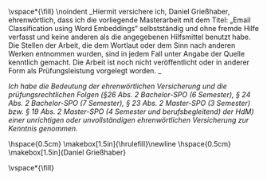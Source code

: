 <!-- This page is for an official declaration. -->


\vspace*{\fill}
\noindent
_Hiermit versichere ich, Daniel Grießhaber, ehrenwörtlich, dass ich die vorliegende Masterarbeit mit dem Titel: „Email Classification using Word Embeddings“ selbstständig und ohne fremde Hilfe verfasst und keine anderen als die angegebenen Hilfsmittel benutzt habe. Die Stellen der Arbeit, die dem Wortlaut oder dem Sinn nach anderen Werken entnommen wurden, sind in jedem Fall unter Angabe der Quelle kenntlich gemacht. Die Arbeit ist noch nicht veröffentlicht oder in anderer Form als Prüfungsleistung vorgelegt worden. _

_Ich habe die Bedeutung der ehrenwörtlichen Versicherung und die prüfungsrechtlichen Folgen (§26 Abs. 2 Bachelor-SPO (6 Semester), § 24 Abs. 2 Bachelor-SPO (7 Semester), § 23 Abs. 2 Master-SPO (3 Semester)  bzw. § 19 Abs. 2 Master-SPO (4 Semester und berufsbegleitend) der HdM) einer unrichtigen oder unvollständigen ehrenwörtlichen Versicherung zur Kenntnis genommen._


\hspace{0.5cm} \makebox[1.5in]{\hrulefill}\newline
\hspace{0.5cm} \makebox[1.5in]{Daniel Grießhaber}

\vspace*{\fill}
